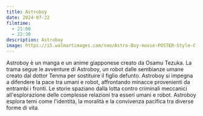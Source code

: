 ```yaml
---
title: Astroboy
date: 2024-07-22
filmtime:
  - 21:00
  - 22:30
description: Astroboy
image: https://i5.walmartimages.com/seo/Astro-Boy-movie-POSTER-Style-C-11-x-17-2009_c3cbb1bb-900e-4bec-a81e-4333719ae4fa.daa4f25d0b191e20cb9b58145f454661.jpeg?odnHeight=768&odnWidth=768&odnBg=FFFFFF
---
```

Astroboy è un manga e un anime giapponese creato da Osamu Tezuka. La trama segue le avventure di Astroboy, un robot dalle sembianze umane creato dal dottor Tenma per sostituire il figlio defunto. Astroboy si impegna a difendere la pace tra umani e robot, affrontando minacce provenienti da entrambi i fronti. Le storie spaziano dalla lotta contro criminali meccanici all'esplorazione delle complesse relazioni tra esseri umani e robot. Astroboy esplora temi come l'identità, la moralità e la convivenza pacifica tra diverse forme di vita.
